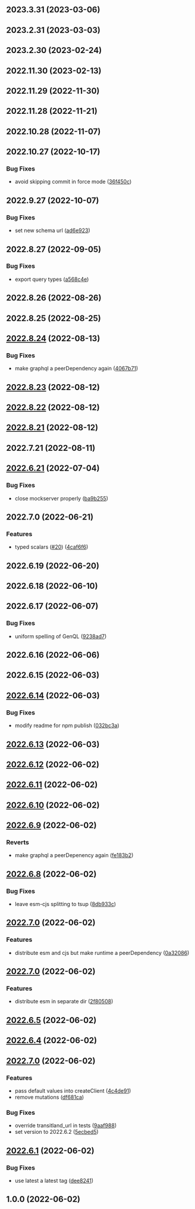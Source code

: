 

## 2023.3.31 (2023-03-06)

## 2023.2.31 (2023-03-03)

## 2023.2.30 (2023-02-24)

## 2022.11.30 (2023-02-13)

## 2022.11.29 (2022-11-30)

## 2022.11.28 (2022-11-21)

## 2022.10.28 (2022-11-07)

## 2022.10.27 (2022-10-17)


### Bug Fixes

* avoid skipping commit in force mode ([36f450c](https://github.com/ioki-mobility/transitland-gql-client/commit/36f450ceb78e5ffb470ac962c4568fc805d4d7e1))

## 2022.9.27 (2022-10-07)


### Bug Fixes

* set new schema url ([ad6e923](https://github.com/ioki-mobility/transitland-gql-client/commit/ad6e923403d925ce7ef847cb49aad7e5f8b9d7e7))

## 2022.8.27 (2022-09-05)


### Bug Fixes

* export query types ([a568c4e](https://github.com/ioki-mobility/transitland-gql-client/commit/a568c4e293c433c16cc48a8be013ec1a90aad625))

## 2022.8.26 (2022-08-26)

## 2022.8.25 (2022-08-25)

## [2022.8.24](https://github.com/ioki-mobility/transitland-gql-client/compare/2022.8.23...2022.8.24) (2022-08-13)


### Bug Fixes

* make graphql a peerDependency again ([4067b71](https://github.com/ioki-mobility/transitland-gql-client/commit/4067b716dd7babc8aad1aff8c06b57da439568a1))

## [2022.8.23](https://github.com/ioki-mobility/transitland-gql-client/compare/2022.8.22...2022.8.23) (2022-08-12)

## [2022.8.22](https://github.com/ioki-mobility/transitland-gql-client/compare/2022.8.21...2022.8.22) (2022-08-12)

## [2022.8.21](https://github.com/ioki-mobility/transitland-gql-client/compare/2022.8.20...2022.8.21) (2022-08-12)

## 2022.7.21 (2022-08-11)

## [2022.6.21](https://github.com/ioki-mobility/transitland-gql-client/compare/2022.6.20...2022.6.21) (2022-07-04)


### Bug Fixes

* close mockserver properly ([ba9b255](https://github.com/ioki-mobility/transitland-gql-client/commit/ba9b255af2e7043c82d1d14b4591836316e01916))

## 2022.7.0 (2022-06-21)


### Features

* typed scalars ([#20](https://github.com/ioki-mobility/transitland-gql-client/issues/20)) ([4caf6f6](https://github.com/ioki-mobility/transitland-gql-client/commit/4caf6f62fe396516fb10c1a36eb7b93c7287b011))

## 2022.6.19 (2022-06-20)

## 2022.6.18 (2022-06-10)

## 2022.6.17 (2022-06-07)


### Bug Fixes

* uniform spelling of GenQL ([9238ad7](https://github.com/ioki-mobility/transitland-gql-client/commit/9238ad75302800c96f9da86b82477ce60900871a))

## 2022.6.16 (2022-06-06)

## 2022.6.15 (2022-06-03)

## [2022.6.14](https://github.com/ioki-mobility/transitland-gql-client/compare/2022.6.13...2022.6.14) (2022-06-03)


### Bug Fixes

* modify readme for npm publish ([032bc3a](https://github.com/ioki-mobility/transitland-gql-client/commit/032bc3a5dbf38d941a87963becb97091c69d58ba))

## [2022.6.13](https://github.com/ioki-mobility/transitland-gql-client/compare/2022.6.12...2022.6.13) (2022-06-03)

## [2022.6.12](https://github.com/ioki-mobility/transitland-gql-client/compare/2022.6.11...2022.6.12) (2022-06-02)

## [2022.6.11](https://github.com/ioki-mobility/transitland-gql-client/compare/2022.6.10...2022.6.11) (2022-06-02)

## [2022.6.10](https://github.com/ioki-mobility/transitland-gql-client/compare/2022.6.9...2022.6.10) (2022-06-02)

## [2022.6.9](https://github.com/boredland/transitland-gql-client/compare/2022.6.8...2022.6.9) (2022-06-02)


### Reverts

* make graphql a peerDepenency again ([fe183b2](https://github.com/boredland/transitland-gql-client/commit/fe183b2e6bcb1a4e495215e69d74c04fa0791a83))

## [2022.6.8](https://github.com/boredland/transitland-gql-client/compare/2022.6.7...2022.6.8) (2022-06-02)


### Bug Fixes

* leave esm-cjs splitting to tsup ([8db933c](https://github.com/boredland/transitland-gql-client/commit/8db933c13a274e60600273360c8f43908e28ff91))

## [2022.7.0](https://github.com/boredland/transitland-gql-client/compare/2022.6.6...2022.7.0) (2022-06-02)


### Features

* distribute esm and cjs but make runtime a peerDependency ([0a32086](https://github.com/boredland/transitland-gql-client/commit/0a3208693bbb374735db4bf3564f74f5b14ac321))

## [2022.7.0](https://github.com/boredland/transitland-gql-client/compare/2022.6.5...2022.7.0) (2022-06-02)


### Features

* distribute esm in separate dir ([2f80508](https://github.com/boredland/transitland-gql-client/commit/2f805086a75f9ac54fedf6a61e060e7a8a29ee75))

## [2022.6.5](https://github.com/boredland/transitland-gql-client/compare/2022.6.4...2022.6.5) (2022-06-02)

## [2022.6.4](https://github.com/boredland/transitland-gql-client/compare/2022.6.3...2022.6.4) (2022-06-02)

## [2022.7.0](https://github.com/boredland/transitland-gql-client/compare/2022.6.1...2022.7.0) (2022-06-02)


### Features

* pass default values into createClient ([4c4de91](https://github.com/boredland/transitland-gql-client/commit/4c4de91284955d04f3a29d2c276c835260c6671e))
* remove mutations ([df681ca](https://github.com/boredland/transitland-gql-client/commit/df681caf719c3ad7375d3a3a42aacf8d8252e8de))


### Bug Fixes

* override transitland_url in tests ([9aaf988](https://github.com/boredland/transitland-gql-client/commit/9aaf98893e896f64ccb61076407ad4b5ba91b73b))
* set version to 2022.6.2 ([5ecbed5](https://github.com/boredland/transitland-gql-client/commit/5ecbed5ae11577ff540619724e33c34dd9ced25a))

## [2022.6.1](https://github.com/boredland/transitland-gql-client/compare/2022.6.0...2022.6.1) (2022-06-02)


### Bug Fixes

* use latest a latest tag ([dee8241](https://github.com/boredland/transitland-gql-client/commit/dee8241f6ca9c994ac7b7f170f13f338821cd0f3))

## 1.0.0 (2022-06-02)